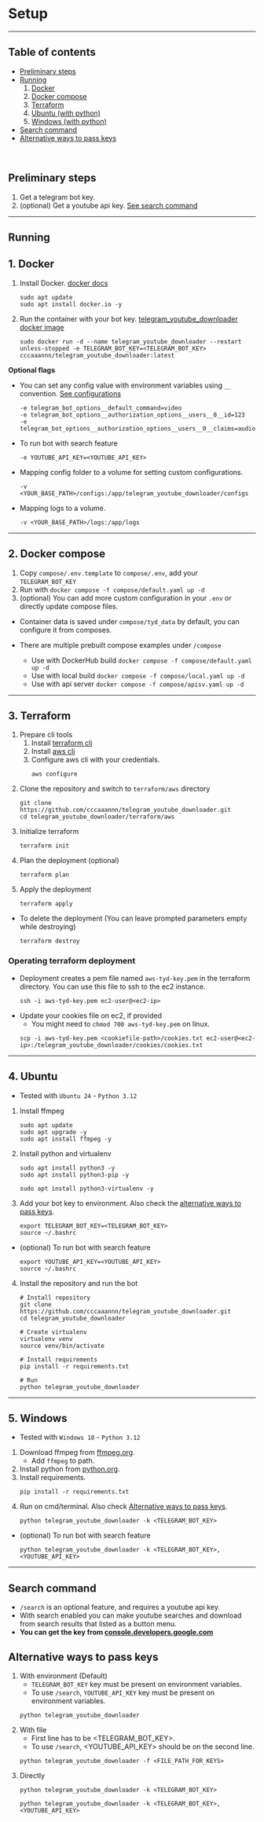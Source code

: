 # Setup

---

## Table of contents
- [Preliminary steps](#preliminary-steps)
- [Running](#running)
    1. [Docker](#1-docker)
    2. [Docker compose](#2-docker-compose)
    3. [Terraform](#3-terraform)
    4. [Ubuntu (with python)](#4-ubuntu)
    5. [Windows (with python)](#5-windows)
- [Search command](#search-command)
- [Alternative ways to pass keys](#alternative-ways-to-pass-keys)

<br>

## Preliminary steps
1. Get a telegram bot key.
2. (optional) Get a youtube api key. [See search command](#Search-command)

---

## Running

## 1. Docker
1. Install Docker. [docker docs](https://docs.docker.com/engine/install/ubuntu/)
    ```shell
    sudo apt update
    sudo apt install docker.io -y
    ```
2. Run the container with your bot key. [telegram_youtube_downloader docker image](https://hub.docker.com/r/cccaaannn/telegram_youtube_downloader)
    ```shell
    sudo docker run -d --name telegram_youtube_downloader --restart unless-stopped -e TELEGRAM_BOT_KEY=<TELEGRAM_BOT_KEY> cccaaannn/telegram_youtube_downloader:latest
    ```

**Optional flags**

- You can set any config value with environment variables using `__` convention. [See configurations](https://github.com/cccaaannn/telegram_youtube_downloader/blob/master/docs/CONFIGURATIONS.md#set-config-via-env)
    ```shell
    -e telegram_bot_options__default_command=video
    -e telegram_bot_options__authorization_options__users__0__id=123
    -e telegram_bot_options__authorization_options__users__0__claims=audio,help
    ```
- To run bot with search feature
    ```shell
    -e YOUTUBE_API_KEY=<YOUTUBE_API_KEY>
    ```
- Mapping config folder to a volume for setting custom configurations.
    ```shell
    -v <YOUR_BASE_PATH>/configs:/app/telegram_youtube_downloader/configs
    ```
- Mapping logs to a volume.
    ```shell
    -v <YOUR_BASE_PATH>/logs:/app/logs
    ```

---

## 2. Docker compose
1. Copy `compose/.env.template` to `compose/.env`, add your `TELEGRAM_BOT_KEY`
2. Run with `docker compose -f compose/default.yaml up -d`
3. (optional) You can add more custom configuration in your `.env` or directly update compose files.

- Container data is saved under `compose/tyd_data` by default, you can configure it from composes.

- There are multiple prebuilt compose examples under `/compose`
    - Use with DockerHub build `docker compose -f compose/default.yaml up -d`
    - Use with local build `docker compose -f compose/local.yaml up -d`
    - Use with api server `docker compose -f compose/apisv.yaml up -d`

---

## 3. Terraform

1. Prepare cli tools
    1. Install [terraform cli](https://developer.hashicorp.com/terraform/tutorials/aws-get-started/install-cli)
    2. Install [aws cli](https://docs.aws.amazon.com/cli/latest/userguide/install-cliv2.html)
    3. Configure aws cli with your credentials.
        ```shell
        aws configure
        ```
2. Clone the repository and switch to `terraform/aws` directory
    ```shell
    git clone https://github.com/cccaaannn/telegram_youtube_downloader.git
    cd telegram_youtube_downloader/terraform/aws
    ```
3. Initialize terraform
    ```shell
    terraform init
    ```
4. Plan the deployment (optional)
    ```shell
    terraform plan
    ```
5. Apply the deployment
    ```shell
    terraform apply
    ```
- To delete the deployment (You can leave prompted parameters empty while destroying)
    ```shell
    terraform destroy
    ```

### Operating terraform deployment
- Deployment creates a pem file named `aws-tyd-key.pem` in the terraform directory. You can use this file to ssh to the ec2 instance.
    ```shell
    ssh -i aws-tyd-key.pem ec2-user@<ec2-ip>
    ```
- Update your cookies file on ec2, if provided
    - You might need to `chmod 700 aws-tyd-key.pem` on linux.
    ```shell
    scp -i aws-tyd-key.pem <cookiefile-path>/cookies.txt ec2-user@<ec2-ip>:/telegram_youtube_downloader/cookies/cookies.txt
    ```

---

## 4. Ubuntu
- Tested with `Ubuntu 24` - `Python 3.12`
1. Install ffmpeg
    ```shell
    sudo apt update
    sudo apt upgrade -y
    sudo apt install ffmpeg -y
    ```
2. Install python and virtualenv
    ```shell
    sudo apt install python3 -y
    sudo apt install python3-pip -y

    sudo apt install python3-virtualenv -y
    ```
3. Add your bot key to environment. Also check the [alternative ways to pass keys](#Alternative-ways-to-pass-keys).
    ```shell
    export TELEGRAM_BOT_KEY=<TELEGRAM_BOT_KEY>
    source ~/.bashrc
    ```
- (optional) To run bot with search feature
    ```shell
    export YOUTUBE_API_KEY=<YOUTUBE_API_KEY>
    source ~/.bashrc
    ```
4. Install the repository and run the bot 
    ```shell
    # Install repository
    git clone https://github.com/cccaaannn/telegram_youtube_downloader.git
    cd telegram_youtube_downloader

    # Create virtualenv
    virtualenv venv
    source venv/bin/activate

    # Install requirements
    pip install -r requirements.txt

    # Run
    python telegram_youtube_downloader
    ```

---

## 5. Windows
- Tested with `Windows 10` - `Python 3.12`
1. Download ffmpeg from [ffmpeg.org](https://ffmpeg.org/).
    - Add `ffmpeg` to path.
2. Install python from [python.org](https://www.python.org/downloads/).
3. Install requirements.
    ```shell
    pip install -r requirements.txt
    ```
4. Run on cmd/terminal. Also check [Alternative ways to pass keys](#Alternative-ways-to-pass-keys).
    ```shell
    python telegram_youtube_downloader -k <TELEGRAM_BOT_KEY>
    ```
- (optional) To run bot with search feature
    ```shell
    python telegram_youtube_downloader -k <TELEGRAM_BOT_KEY>,<YOUTUBE_API_KEY>
    ```

---

## Search command
- `/search` is an optional feature, and requires a youtube api key.
- With search enabled you can make youtube searches and download from search results that listed as a button menu. 
- **You can get the key from [console.developers.google.com](https://console.developers.google.com/)**

## Alternative ways to pass keys
1. With environment (Default)
    - `TELEGRAM_BOT_KEY` key must be present on environment variables.
    - To use `/search`, `YOUTUBE_API_KEY` key must be present on environment variables.
    ```shell
    python telegram_youtube_downloader
    ```
2. With file
    - First line has to be <TELEGRAM_BOT_KEY>.
    - To use `/search`, <YOUTUBE_API_KEY> should be on the second line.
    ```shell
    python telegram_youtube_downloader -f <FILE_PATH_FOR_KEYS>
    ```
3. Directly
    ```shell
    python telegram_youtube_downloader -k <TELEGRAM_BOT_KEY>
    ```
    ```shell
    python telegram_youtube_downloader -k <TELEGRAM_BOT_KEY>,<YOUTUBE_API_KEY>
    ```
